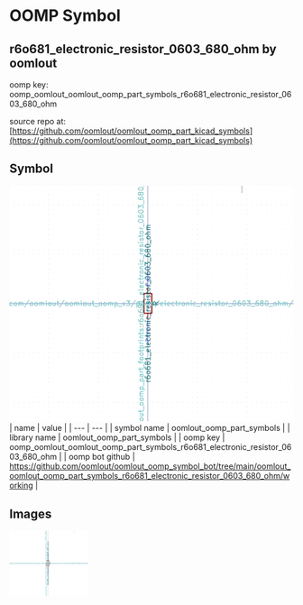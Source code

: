 # OOMP Symbol  
## r6o681_electronic_resistor_0603_680_ohm  by oomlout  
  
oomp key: oomp_oomlout_oomlout_oomp_part_symbols_r6o681_electronic_resistor_0603_680_ohm  
  
source repo at: [https://github.com/oomlout/oomlout_oomp_part_kicad_symbols](https://github.com/oomlout/oomlout_oomp_part_kicad_symbols)  
## Symbol  
  
[![working.png](working_600.png)](working.png)  
| name | value | 
| --- | --- | 
| symbol name | oomlout_oomp_part_symbols | 
| library name | oomlout_oomp_part_symbols | 
| oomp key | oomp_oomlout_oomlout_oomp_part_symbols_r6o681_electronic_resistor_0603_680_ohm | 
| oomp bot github | https://github.com/oomlout/oomlout_oomp_symbol_bot/tree/main/oomlout_oomlout_oomp_part_symbols_r6o681_electronic_resistor_0603_680_ohm/working | 
## Images  
  
[![working.png](working_140.png)](working.png)  
